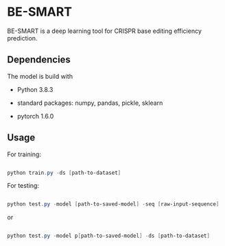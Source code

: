 # BE-SMART



BE-SMART is a deep learning tool for CRISPR base editing efficiency prediction.



## Dependencies



The model is build with



- Python 3.8.3

- standard packages: numpy, pandas, pickle, sklearn

- pytorch 1.6.0



##  Usage



For training:



```powershell

python train.py -ds [path-to-dataset]

```



For testing:



```powershell

python test.py -model [path-to-saved-model] -seq [raw-input-sequence]

```



or



```powershell

python test.py -model p[path-to-saved-model] -ds [path-to-dataset]

```



